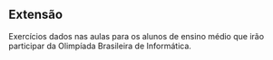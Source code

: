 ## Extensão
Exercícios dados nas aulas para os alunos de ensino médio que irão participar da Olimpíada Brasileira de Informática.
